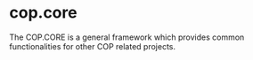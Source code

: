 # cop.core
The COP.CORE is a general framework which provides common functionalities for other COP related projects.
